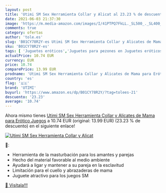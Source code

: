 ```yaml
---
layout: post
title: 'Utimi SM Sex Herramienta Collar y Alicat al 23.23 % de descuento'
date: 2021-06-03 21:37:30
image: 'https://m.media-amazon.com/images/I/41PTPQ7FkLL._SL500_._SL400_.jpg'
comments: true
category: ofertas
author: 'tole.es'
slug: 'B01CY78R2Y-es Utimi SM Sex Herramienta Collar y Alicates de Mama para...'
sku: 'B01CY78R2Y-es'
tags: [ 'Juguetes eróticos','Juguetes para pezones en Juguetes eróticos','Kits de juguetes eróticos','Pinzas para pezones en Juguetes eróticos','Salud y cuidado personal','Sexo y sensualidad','collar','utimi', ]
actualPrice: 10.74 EUR
currency: EUR
price: 10.74
comparePrice: 13.99 EUR
prodname: 'Utimi SM Sex Herramienta Collar y Alicates de Mama para Erótico Juegos'
country: 'es'
flag: '🇪🇸'
brand: 'UTIMI'
buyurl: 'https://www.amazon.es/dp/B01CY78R2Y/?tag=tolees-21'
descuento: '23.23'
average: '10.74'
---
```


Ahora mismo tienes [Utimi SM Sex Herramienta Collar y Alicates de Mama para Erótico Juegos](https://www.amazon.es/dp/B01CY78R2Y/?tag=tolees-21) a 10.74 EUR (original: 13.99 EUR) (23.23 %  de descuento) en el siguiente enlace!

[![Utimi SM Sex Herramienta Collar y Alicat](https://m.media-amazon.com/images/I/41PTPQ7FkLL._SL500_._SL400_.jpg)](https://www.amazon.es/dp/B01CY78R2Y/?tag=tolees-21)

🔎:

- Herramienta de la masturbación para los amantes y parejas
- Hecho del material favorable al medio ambiente
- Ayudará a ligar y mantener a su pareja en la esclavitud
- Limitación para el cuello y abrazaderas de mama
- Juguete atractivo para los juegos SM

[🛒 Visítala!!!](https://www.amazon.es/dp/B01CY78R2Y/?tag=tolees-21)
